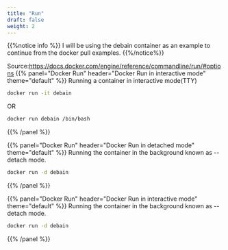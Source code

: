 ```yaml
---
title: "Run"
draft: false
weight: 2
---
```


{{%notice info %}}
I will be using the debain container as an example to continue from the docker pull examples.
{{%/notice%}}

Source:https://docs.docker.com/engine/reference/commandline/run/#options
{{% panel="Docker Run" header="Docker Run in interactive mode" theme="default" %}}
Running a container in interactive mode(TTY) 
```bash
docker run -it debain
```
OR
```bash
docker run debain /bin/bash
```
{{% /panel %}}

{{% panel="Docker Run" header="Docker Run in detached mode" theme="default" %}} 
Running the container in the background known as --detach mode. 
```bash
docker run -d debain
```
{{% /panel %}}

{{% panel="Docker Run" header="Docker Run in interactive mode" theme="default" %}} 
Running the container in the background known as --detach mode. 
```bash
docker run -d debain
```
{{% /panel %}}


